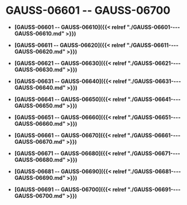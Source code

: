 # GAUSS-06601 -- GAUSS-06700

-   **[GAUSS-06601 -- GAUSS-06610]({{< relref "./GAUSS-06601----GAUSS-06610.md" >}})**

-   **[GAUSS-06611 -- GAUSS-06620]({{< relref "./GAUSS-06611----GAUSS-06620.md" >}})**

-   **[GAUSS-06621 -- GAUSS-06630]({{< relref "./GAUSS-06621----GAUSS-06630.md" >}})**

-   **[GAUSS-06631 -- GAUSS-06640]({{< relref "./GAUSS-06631----GAUSS-06640.md" >}})**

-   **[GAUSS-06641 -- GAUSS-06650]({{< relref "./GAUSS-06641----GAUSS-06650.md" >}})**

-   **[GAUSS-06651 -- GAUSS-06660]({{< relref "./GAUSS-06651----GAUSS-06660.md" >}})**

-   **[GAUSS-06661 -- GAUSS-06670]({{< relref "./GAUSS-06661----GAUSS-06670.md" >}})**

-   **[GAUSS-06671 -- GAUSS-06680]({{< relref "./GAUSS-06671----GAUSS-06680.md" >}})**

-   **[GAUSS-06681 -- GAUSS-06690]({{< relref "./GAUSS-06681----GAUSS-06690.md" >}})**

-   **[GAUSS-06691 -- GAUSS-06700]({{< relref "./GAUSS-06691----GAUSS-06700.md" >}})**
